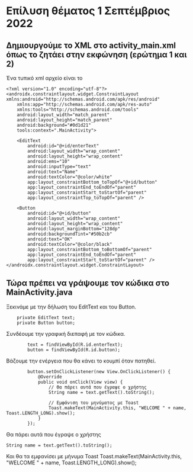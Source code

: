 # Επίλυση θέματος 1 Σεπτέμβριος 2022

## Δημιουργούμε το XML στο activity_main.xml όπως το ζητάει στην εκφώνηση (ερώτημα 1 και 2)

Ένα τυπικό xml αρχείο είναι το 

```
<?xml version="1.0" encoding="utf-8"?>
<androidx.constraintlayout.widget.ConstraintLayout xmlns:android="http://schemas.android.com/apk/res/android"
    xmlns:app="http://schemas.android.com/apk/res-auto"
    xmlns:tools="http://schemas.android.com/tools"
    android:layout_width="match_parent"
    android:layout_height="match_parent"
    android:background="#0d1d21"
    tools:context=".MainActivity">

    <EditText
        android:id="@+id/enterText"
        android:layout_width="wrap_content"
        android:layout_height="wrap_content"
        android:ems="10"
        android:inputType="text"
        android:text="Name"
        android:textColor="@color/white"
        app:layout_constraintBottom_toTopOf="@+id/button"
        app:layout_constraintEnd_toEndOf="parent"
        app:layout_constraintStart_toStartOf="parent"
        app:layout_constraintTop_toTopOf="parent" />

    <Button
        android:id="@+id/button"
        android:layout_width="wrap_content"
        android:layout_height="wrap_content"
        android:layout_marginBottom="128dp"
        android:backgroundTint="#50b2cb"
        android:text="OK"
        android:textColor="@color/black"
        app:layout_constraintBottom_toBottomOf="parent"
        app:layout_constraintEnd_toEndOf="parent"
        app:layout_constraintStart_toStartOf="parent" />
</androidx.constraintlayout.widget.ConstraintLayout>
```

## Τώρα πρέπει να γράψουμε τον κώδικα στο MainActivity.java

Ξεκινάμε με την δήλωση του EditText και του Button.

```
    private EditText text;
    private Button button;
```

Συνδέουμε την γραφική διεπαφή με τον κώδικα.
```
        text = findViewById(R.id.enterText);
        button = findViewById(R.id.button);
```

Βάζουμε την ενέργεια που θα κάνει το κουμπί όταν πατηθεί.
```
        button.setOnClickListener(new View.OnClickListener() {
            @Override
            public void onClick(View view) {
                // Θα πάρει αυτά που έγραψε ο χρήστης
                String name = text.getText().toString();

                // Εμφάνιση του μηνύματος με Toast
                Toast.makeText(MainActivity.this, "WELCOME " + name, Toast.LENGTH_LONG).show();
            }
        });
```

Θα πάρει αυτά που έγραψε ο χρήστης
```
String name = text.getText().toString();
```

Και θα τα εμφανίσει με μήνυμα Toast
                Toast.makeText(MainActivity.this, "WELCOME " + name, Toast.LENGTH_LONG).show();

